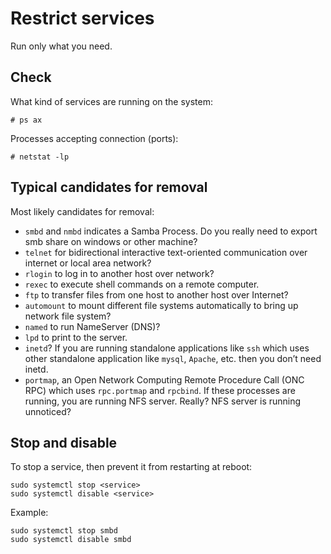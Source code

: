 # Restrict services

Run only what you need. 

## Check

What kind of services are running on the system:

    # ps ax

Processes accepting connection (ports):

    # netstat -lp

## Typical candidates for removal

Most likely candidates for removal:

* `smbd` and `nmbd` indicates a Samba Process. Do you really need to export smb share on windows or other machine?
* `telnet` for bidirectional interactive text-oriented communication over internet or local area network? 
* `rlogin` to log in to another host over network?
* `rexec` to execute shell commands on a remote computer.
* `ftp` to transfer files from one host to another host over Internet?
* `automount` to mount different file systems automatically to bring up network file system? 
* `named` to run NameServer (DNS)? 
* `lpd` to print to the server. 
* `inetd`? If you are running standalone applications like `ssh` which uses other standalone application like `mysql`, `Apache`, etc. then you don’t need inetd.
* `portmap`, an Open Network Computing Remote Procedure Call (ONC RPC) which uses `rpc.portmap` and `rpcbind`. If these processes are running, you are running NFS server. Really? NFS server is running unnoticed?

## Stop and disable

To stop a service, then prevent it from restarting at reboot:

    sudo systemctl stop <service>
    sudo systemctl disable <service>

Example:

    sudo systemctl stop smbd
    sudo systemctl disable smbd